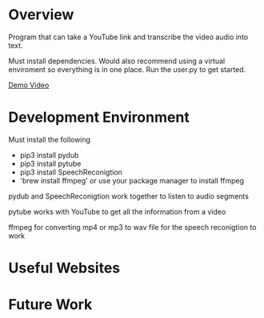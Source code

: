 # Overview

Program that can take a YouTube link and transcribe the video audio into text.

Must install dependencies. Would also recommend using a virtual enviroment so everything is in one place. Run the user.py to get started.

[Demo Video](http://youtube.link.goes.here)

# Development Environment

Must install the following
* pip3 install pydub
* pip3 install pytube
* pip3 install SpeechReconigtion
* 'brew install ffmpeg' or use your package manager to install ffmpeg

pydub and SpeechReconigtion work together to listen to audio segments

pytube works with YouTube to get all the information from a video

ffmpeg for converting mp4 or mp3 to wav file for the speech reconigtion to work 

# Useful Websites


# Future Work
